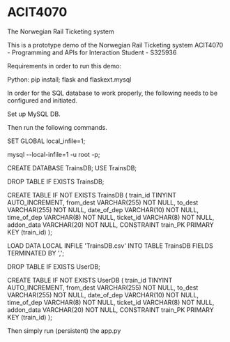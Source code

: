# ACIT4070
The Norwegian Rail Ticketing system


This is a prototype demo of the Norwegian Rail Ticketing system
ACIT4070 - Programming and APIs for Interaction 
Student - S325936


Requirements in order to run this demo:

Python:
pip install; flask and flaskext.mysql

In order for the SQL database to work properly, the following needs to be configured and initiated.

Set up MySQL DB.

Then run the following commands.

SET GLOBAL local_infile=1;

mysql --local-infile=1 -u root -p;

CREATE DATABASE TrainsDB; 
USE TrainsDB;

DROP TABLE IF EXISTS TrainsDB;

CREATE TABLE IF NOT EXISTS TrainsDB
       (
           train_id TINYINT AUTO_INCREMENT, 
           from_dest VARCHAR(255) NOT NULL,
           to_dest VARCHAR(255) NOT NULL, 
           date_of_dep VARCHAR(10) NOT NULL,
           time_of_dep VARCHAR(8) NOT NULL,
           ticket_id VARCHAR(8) NOT NULL,
           addon_data VARCHAR(20) NOT NULL,
           CONSTRAINT train_PK PRIMARY KEY (train_id)
        );

LOAD DATA LOCAL INFILE 'TrainsDB.csv' 
INTO TABLE TrainsDB
FIELDS TERMINATED BY ',';

DROP TABLE IF EXISTS UserDB;

CREATE TABLE IF NOT EXISTS UserDB
       (
           train_id TINYINT AUTO_INCREMENT, 
           from_dest VARCHAR(255) NOT NULL,
           to_dest VARCHAR(255) NOT NULL, 
           date_of_dep VARCHAR(10) NOT NULL,
           time_of_dep VARCHAR(8) NOT NULL,
           ticket_id VARCHAR(8) NOT NULL,
           addon_data VARCHAR(20) NOT NULL,
           CONSTRAINT train_PK PRIMARY KEY (train_id)
        );



Then simply run (persistent) the app.py

